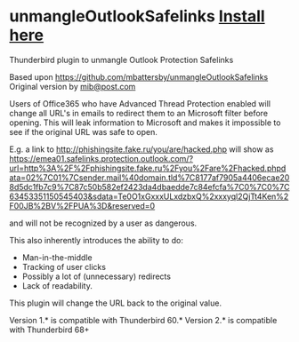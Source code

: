 # unmangleOutlookSafelinks [Install here](https://addons.mozilla.org/en-US/firefox/addon/unmangle-outlook-safelinks/)

Thunderbird plugin to unmangle Outlook Protection Safelinks

Based upon https://github.com/mbattersby/unmangleOutlookSafelinks
Original version by mib@post.com

Users of Office365 who have Advanced Thread Protection enabled will change
all URL's in emails to redirect them to an Microsoft filter before opening.
This will leak information to Microsoft and makes it impossible to see if
the original URL was safe to open.

E.g. a link to http://phishingsite.fake.ru/you/are/hacked.php will show as
https://emea01.safelinks.protection.outlook.com/?url=http%3A%2F%2Fphishingsite.fake.ru%2Fyou%2Fare%2Fhacked.phpdata=02%7C01%7Csender.mail%40domain.tld%7C8177af7905a4406ecae208d5dc1fb7c9%7C87c50b582ef2423da4dbaedde7c84efcfa%7C0%7C0%7C63453351150545403&sdata=Te0O1xGxxxULxdzbxQ%2xxxyql2QjTt4Ken%2F00JB%2BV%2FPUA%3D&reserved=0

and will not be recognized by a user as dangerous.

This also inherently introduces the ability to do:
* Man-in-the-middle
* Tracking of user clicks
* Possibly a lot of (unnecessary) redirects
* Lack of readability.

This plugin will change the URL back to the original value.

Version 1.* is compatible with Thunderbird 60.*
Version 2.* is compatible with Thunderbird 68+
